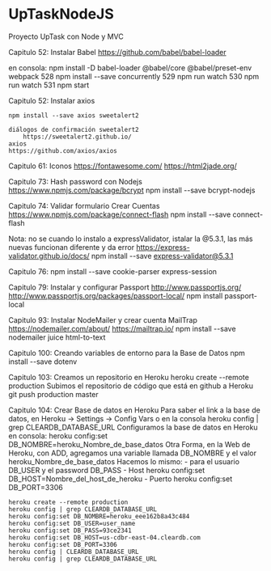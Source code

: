 # UpTaskNodeJS
Proyecto UpTask con Node y MVC



Capitulo 52:
    Instalar Babel
    https://github.com/babel/babel-loader

en consola:
 npm install -D babel-loader @babel/core @babel/preset-env webpack
  528  npm install --save concurrently
  529  npm run watch
  530  npm run watch
  531  npm start

Capitulo 52:
    Instalar axios

    npm install --save axios sweetalert2

    diálogos de confirmación sweetalert2
        https://sweetalert2.github.io/
    axios
    https://github.com/axios/axios

Capitulo 61:
    Iconos
    https://fontawesome.com/
    https://html2jade.org/

Capitulo 73:
    Hash password con Nodejs
    https://www.npmjs.com/package/bcrypt
    npm install --save bcrypt-nodejs

Capitulo 74:
    Validar formulario Crear Cuentas
    https://www.npmjs.com/package/connect-flash
    npm install --save connect-flash

Nota: no se cuando lo instalo a expressValidator, istalar la @5.3.1, las más nuevas funcionan diferente y da error
    https://express-validator.github.io/docs/
    npm install --save express-validator@5.3.1 

Capitulo 76:
    npm install --save cookie-parser express-session

Capitulo 79:
    Instalar y configurar Passport
    http://www.passportjs.org/
    http://www.passportjs.org/packages/passport-local/
    npm install passport-local
    
Capitulo 93:
    Instalar NodeMailer y crear cuenta MailTrap
    https://nodemailer.com/about/
    https://mailtrap.io/
    npm install --save nodemailer juice html-to-text


Capitulo 100:
    Creando variables de entorno para la Base de Datos
    npm install --save dotenv

Capitulo 103:
    Creamos un repositorio en Heroku
    heroku create --remote production
    Subimos el repositorio de código que está en github a Heroku
    git push production master

Capitulo 104:
    Crear Base de datos en Heroku
    Para saber el link a la base de datos, en Heroku -> Settings -> Config Vars o en la consola
    heroku config | grep CLEARDB_DATABASE_URL
    Configuramos la base de datos en Heroku en consola:
    heroku config:set DB_NOMBRE=heroku_Nombre_de_base_datos
    Otra Forma, en la Web de Heroku, con ADD, agregamos una variable llamada DB_NOMBRE y el valor heroku_Nombre_de_base_datos
    Hacemos lo mismo:
    - para el usuario DB_USER y el password DB_PASS 
    - Host heroku config:set DB_HOST=Nombre_del_host_de_heroku
    - Puerto heroku config:set DB_PORT=3306 

    heroku create --remote production
    heroku config | grep CLEARDB_DATABASE_URL
    heroku config:set DB_NOMBRE=heroku_eee162b8a43c484
    heroku config:set DB_USER=user_name
    heroku config:set DB_PASS=93ce2341
    heroku config:set DB_HOST=us-cdbr-east-04.cleardb.com
    heroku config:set DB_PORT=3306
    heroku config | CLEARDB_DATABASE_URL
    heroku config | grep CLEARDB_DATABASE_URL
